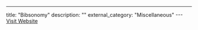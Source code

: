 ---
title: "Bibsonomy"
description: ""
external_category: "Miscellaneous"
---[Visit Website](http://www.bibsonomy.org)

